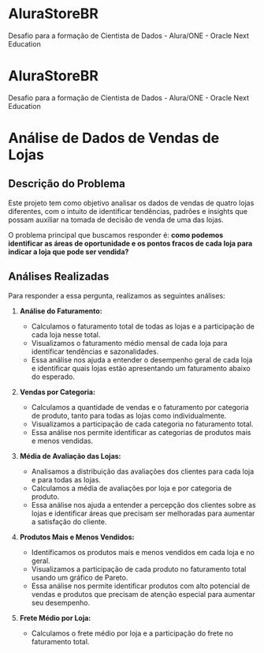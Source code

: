# AluraStoreBR
Desafio para a formação de Cientista de Dados - Alura/ONE - Oracle Next Education
# AluraStoreBR
Desafio para a formação de Cientista de Dados - Alura/ONE - Oracle Next Education
# Análise de Dados de Vendas de Lojas

## Descrição do Problema

Este projeto tem como objetivo analisar os dados de vendas de quatro lojas diferentes, com o intuito de identificar tendências, padrões e insights que possam auxiliar na tomada de decisão de venda de uma das lojas.

O problema principal que buscamos responder é: **como podemos identificar as áreas de oportunidade e os pontos fracos de cada loja para indicar a loja que pode ser vendida?**

## Análises Realizadas

Para responder a essa pergunta, realizamos as seguintes análises:

1. **Análise do Faturamento:**
    * Calculamos o faturamento total de todas as lojas e a participação de cada loja nesse total.
    * Visualizamos o faturamento médio mensal de cada loja para identificar tendências e sazonalidades.
    * Essa análise nos ajuda a entender o desempenho geral de cada loja e identificar quais lojas estão apresentando um faturamento abaixo do esperado.

2. **Vendas por Categoria:**
    * Calculamos a quantidade de vendas e o faturamento por categoria de produto, tanto para todas as lojas como individualmente.
    * Visualizamos a participação de cada categoria no faturamento total.
    * Essa análise nos permite identificar as categorias de produtos mais e menos vendidas.

3. **Média de Avaliação das Lojas:**
    * Analisamos a distribuição das avaliações dos clientes para cada loja e para todas as lojas.
    * Calculamos a média de avaliações por loja e por categoria de produto.
    * Essa análise nos ajuda a entender a percepção dos clientes sobre as lojas e identificar áreas que precisam ser melhoradas para aumentar a satisfação do cliente.

4. **Produtos Mais e Menos Vendidos:**
    * Identificamos os produtos mais e menos vendidos em cada loja e no geral.
    * Visualizamos a participação de cada produto no faturamento total usando um gráfico de Pareto.
    * Essa análise nos permite identificar produtos com alto potencial de vendas e produtos que precisam de atenção especial para aumentar seu desempenho.

5. **Frete Médio por Loja:**
    * Calculamos o frete médio por loja e a participação do frete no faturamento total.
 
